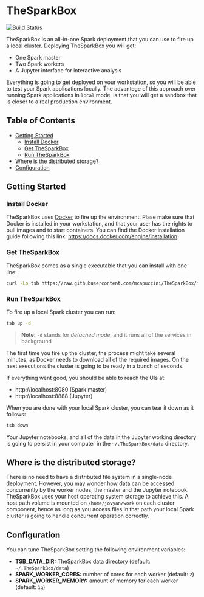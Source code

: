 # TheSparkBox

[![Build Status](https://travis-ci.org/mcapuccini/TheSparkBox.svg?branch=master)](https://travis-ci.org/mcapuccini/TheSparkBox)

TheSparkBox is an all-in-one Spark deployment that you can use to fire up a local cluster. Deploying TheSparkBox you will get:

- One Spark master
- Two Spark workers
- A Jupyter interface for interactive analysis

Everything is going to get deployed on your workstation, so you will be able to test your Spark applications locally. The advantege of this approach over running Spark applications in `local` mode, is that you will get a sandbox that is closer to a real production environment. 

## Table of Contents

- [Getting Started](#getting-started)
  - [Install Docker](#install-docker)
  - [Get TheSparkBox](#get-thesparkbox)
  - [Run TheSparkBox](#run-thesparkbox)
- [Where is the distributed storage?](where-is-the-distributed-storage)
- [Configuration](#configuration)

## Getting Started

### Install Docker
TheSparkBox uses [Docker](https://www.docker.com/) to fire up the environment. Plase make sure that Docker is installed in your workstation, and that your user has the rights to pull images and to start containers. You can find the Docker installation guide following this link: https://docs.docker.com/engine/installation.

### Get TheSparkBox
TheSparkBox comes as a single executable that you can install with one line:

```bash
curl -Lo tsb https://raw.githubusercontent.com/mcapuccini/TheSparkBox/master/bin/tsb && chmod +x tsb && sudo mv tsb /usr/local/bin/
```

### Run TheSparkBox

To fire up a local Spark cluster you can run:

```bash
tsb up -d 
```

> **Note:** `-d` stands for *detached mode*, and it runs all of the services in background

The first time you fire up the cluster, the process might take several minutes, as Docker needs to download all of the required images. On the next executions the cluster is going to be ready in a bunch of seconds. 

If everything went good, you should be able to reach the UIs at:

- http://localhost:8080 (Spark master)
- http://localhost:8888 (Jupyter)

When you are done with your local Spark cluster, you can tear it down as it follows:

```bash
tsb down
```

Your Jupyter notebooks, and all of the data in the Jupyter working directory is going to persist in your computer in the `~/.TheSparkBox/data` directory.

## Where is the distributed storage?
There is no need to have a distributed file system in a single-node deployment. However, you may wonder how data can be accessed concurrently by the worker nodes, the master and the Jupyter notebook. TheSparkBox uses your host operating system storage to achieve this. A host path volume is mounted on `/home/jovyan/work` on each cluster component, hence as long as you access files in that path your local Spark cluster is going to handle concurrent operation correctly. 

## Configuration
You can tune TheSparkBox setting the following environment variables:

- **TSB_DATA_DIR:** TheSparkBox data directory (default: `~/.TheSparkBox/data`)
- **SPARK_WORKER_CORES:** number of cores for each worker (default: `2`)
- **SPARK_WORKER_MEMORY:** amount of memory  for each worker (default: `1g`)
